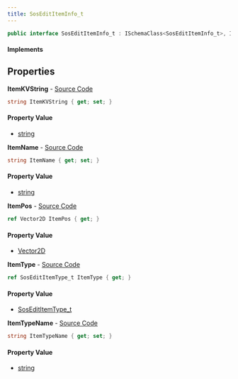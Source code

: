```yaml
---
title: SosEditItemInfo_t
---
```


```csharp
public interface SosEditItemInfo_t : ISchemaClass<SosEditItemInfo_t>, ISchemaField, ISchemaClass, INativeHandle
```

#### Implements

## Properties

**ItemKVString** - [Source Code](https://github.com/swiftly-solution/swiftlys2/blob/main/managed/src/SwiftlyS2.Generated/Schemas/Interfaces/SosEditItemInfo_t.cs#L22)

```csharp
string ItemKVString { get; set; }
```

#### Property Value

- [string](https://learn.microsoft.com/dotnet/api/system.string)

**ItemName** - [Source Code](https://github.com/swiftly-solution/swiftlys2/blob/main/managed/src/SwiftlyS2.Generated/Schemas/Interfaces/SosEditItemInfo_t.cs#L18)

```csharp
string ItemName { get; set; }
```

#### Property Value

- [string](https://learn.microsoft.com/dotnet/api/system.string)

**ItemPos** - [Source Code](https://github.com/swiftly-solution/swiftlys2/blob/main/managed/src/SwiftlyS2.Generated/Schemas/Interfaces/SosEditItemInfo_t.cs#L24)

```csharp
ref Vector2D ItemPos { get; }
```

#### Property Value

- [Vector2D](/docs/api/shared/natives/vector2d)

**ItemType** - [Source Code](https://github.com/swiftly-solution/swiftlys2/blob/main/managed/src/SwiftlyS2.Generated/Schemas/Interfaces/SosEditItemInfo_t.cs#L16)

```csharp
ref SosEditItemType_t ItemType { get; }
```

#### Property Value

- [SosEditItemType_t](/docs/api/shared/schemadefinitions/sosedititemtype_t)

**ItemTypeName** - [Source Code](https://github.com/swiftly-solution/swiftlys2/blob/main/managed/src/SwiftlyS2.Generated/Schemas/Interfaces/SosEditItemInfo_t.cs#L20)

```csharp
string ItemTypeName { get; set; }
```

#### Property Value

- [string](https://learn.microsoft.com/dotnet/api/system.string)

